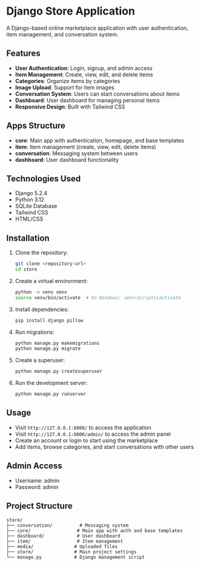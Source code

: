 # Django Store Application

A Django-based online marketplace application with user authentication, item management, and conversation system.

## Features

- **User Authentication**: Login, signup, and admin access
- **Item Management**: Create, view, edit, and delete items
- **Categories**: Organize items by categories
- **Image Upload**: Support for item images
- **Conversation System**: Users can start conversations about items
- **Dashboard**: User dashboard for managing personal items
- **Responsive Design**: Built with Tailwind CSS

## Apps Structure

- **core**: Main app with authentication, homepage, and base templates
- **item**: Item management (create, view, edit, delete items)
- **conversation**: Messaging system between users
- **dashboard**: User dashboard functionality

## Technologies Used

- Django 5.2.4
- Python 3.12
- SQLite Database
- Tailwind CSS
- HTML/CSS

## Installation

1. Clone the repository:
   ```bash
   git clone <repository-url>
   cd store
   ```

2. Create a virtual environment:
   ```bash
   python -m venv venv
   source venv/bin/activate  # On Windows: venv\Scripts\activate
   ```

3. Install dependencies:
   ```bash
   pip install django pillow
   ```

4. Run migrations:
   ```bash
   python manage.py makemigrations
   python manage.py migrate
   ```

5. Create a superuser:
   ```bash
   python manage.py createsuperuser
   ```

6. Run the development server:
   ```bash
   python manage.py runserver
   ```

## Usage

- Visit `http://127.0.0.1:8000/` to access the application
- Visit `http://127.0.0.1:8000/admin/` to access the admin panel
- Create an account or login to start using the marketplace
- Add items, browse categories, and start conversations with other users

## Admin Access

- Username: admin
- Password: admin

## Project Structure

```
store/
├── conversation/          # Messaging system
├── core/                 # Main app with auth and base templates
├── dashboard/            # User dashboard
├── item/                 # Item management
├── media/               # Uploaded files
├── store/               # Main project settings
└── manage.py            # Django management script
```
